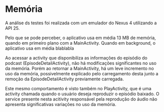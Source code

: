 # Memória

A análise ds testes foi realizada com um emulador do Nexus 4 utilizando a API 25.

Pelo que se pode perceber, o aplicativo usa em média 13 MB de memória, quando em primeiro plano com a MainActivity. Quando em background, o aplicativo usa em média blablabla

[//]: <> (inserir possível imagem)

Ao acessar a activity que disponibiliza as informações do episódio do podcast (EpisodeDetailActivity), não há modificações significantes no uso da memória. Porém ao retornar a MainActivity, há um leve incremento no uso da memória, possivelmente explicado pelo carregamento desta junto a remoção da EpisodeDetailActivity previamente carregada.

Este mesmo comportamento é visto também no PlayActivity, que é uma activity chamada quando o usuário deseja reproduzir o episódio baixado. O service presente nesta acitivity responsável pela reprodução do áudio não apresenta significativas variações no uso da memória.